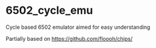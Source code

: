 # 6502_cycle_emu
 Cycle based 6502 emulator aimed for easy understanding

 Partially based on https://github.com/floooh/chips/